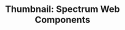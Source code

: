 ---
layout: examples.njk
title: 'Thumbnail: Spectrum Web Components'
displayName: Thumbnail
componentName: thumbnail
componentHeading: sp-thumbnail
tags:
- component-examples
---